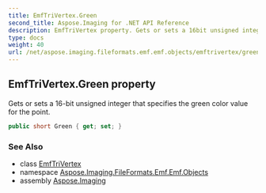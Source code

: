 ```yaml
---
title: EmfTriVertex.Green
second_title: Aspose.Imaging for .NET API Reference
description: EmfTriVertex property. Gets or sets a 16bit unsigned integer that specifies the green color value for the point
type: docs
weight: 40
url: /net/aspose.imaging.fileformats.emf.emf.objects/emftrivertex/green/
---
```

## EmfTriVertex.Green property

Gets or sets a 16-bit unsigned integer that specifies the green color value for the point.

```csharp
public short Green { get; set; }
```

### See Also

* class [EmfTriVertex](../)
* namespace [Aspose.Imaging.FileFormats.Emf.Emf.Objects](../../emftrivertex/)
* assembly [Aspose.Imaging](../../../)


